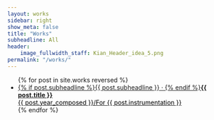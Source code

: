 ```yaml
---
layout: works
sidebar: right
show_meta: false
title: "Works"
subheadline: All
header:
    image_fullwidth_staff: Kian_Header_idea_5.png
permalink: "/works/"
---
```


<ul class="side-nav">
    {% for post in site.works reversed %}
    <li><a href="{{ site.url }}{{ site.baseurl }}{{ post.url }}">{% if post.subheadline %}{{ post.subheadline }} &middot; {% endif %}<strong>{{ post.title }}</strong><br><span style="color: #000000;">{{ post.year_composed }}/For {{ post.instrumentation }}</span></a></li>
{% endfor %}
</ul>